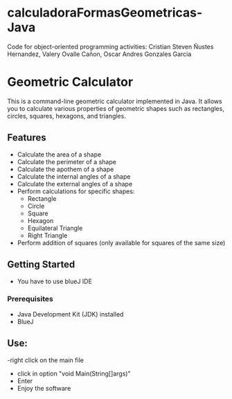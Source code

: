 # calculadoraFormasGeometricas-Java
Code for object-oriented programming activities: Cristian Steven Ñustes Hernandez, Valery Ovalle Cañon, Oscar Andres Gonzales Garcia
# Geometric Calculator

This is a command-line geometric calculator implemented in Java. It allows you to calculate various properties of geometric shapes such as rectangles, circles, squares, hexagons, and triangles.

## Features

- Calculate the area of a shape
- Calculate the perimeter of a shape
- Calculate the apothem of a shape
- Calculate the internal angles of a shape
- Calculate the external angles of a shape
- Perform calculations for specific shapes:
  - Rectangle
  - Circle
  - Square
  - Hexagon
  - Equilateral Triangle
  - Right Triangle
- Perform addition of squares (only available for squares of the same size)

## Getting Started
- You have to use blueJ IDE

### Prerequisites

- Java Development Kit (JDK) installed
- BlueJ

## Use:
-right click on the main file
- click in option "void Main(String[]args)"
- Enter
- Enjoy the software
